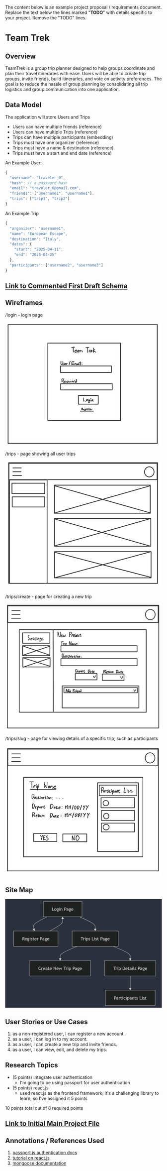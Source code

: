 The content below is an example project proposal / requirements document. Replace the text below the lines marked "__TODO__" with details specific to your project. Remove the "TODO" lines.


# Team Trek 

## Overview

TeamTrek is a group trip planner designed to help groups coordinate and plan their travel itineraries with ease. Users will be able to create trip groups, invite friends, build itineraries, and vote on activity preferences. The goal is to reduce the hassle of group planning by consolidating all trip logistics and group communication into one application.


## Data Model


The application will store Users and Trips

* Users can have multiple friends (reference)
* Users can have multiple Trips (reference)
* Trips can have multiple participants (embedding)
* Trips must have one organizer (reference)
* Trips must have a name & destination (reference)
* Trips must have a start and end date (reference)


An Example User:

```javascript
{
  "username": "traveler_0",
  "hash": // a password hash
  "email": "traveler_0@gmail.com",
  "friends": ["username1", "username1"], 
  "trips": ["trip1", "trip2"]
}

```

An Example Trip

```javascript
{
  "organizer": "username1",
  "name": "European Escape",
  "destination": "Italy",
  "dates": {
    "start": "2025-04-11",
    "end": "2025-04-25"
  },
  "participants": ["username2", "username3"]
}
```

## [Link to Commented First Draft Schema](db.mjs) 

## Wireframes

/login - login page

![login](documentation/Login.png)

/trips - page showing all user trips

![trips](documentation/Trip_List.png)

/trips/create - page for creating a new trip

![trips create](documentation/Create_Trip.png)

/trips/slug - page for viewing details of a specific trip, such as participants

![trips slug](documentation/Trip_Details.png)


## Site Map
![Site map](documentation/SiteMap.png)

## User Stories or Use Cases


1. as a non-registered user, I can register a new account.
2. as a user, I can log in to my account.
3. as a user, I can create a new trip and invite friends.
4. as a user, I can view, edit, and delete my trips.


## Research Topics


* (5 points) Integrate user authentication
    * I'm going to be using passport for user authentication
* (5 points) react.js
    * used react.js as the frontend framework; it's a challenging library to learn, so I've assigned it 5 points

10 points total out of 8 required points 

## [Link to Initial Main Project File](app.mjs) 

## Annotations / References Used

1. [passport.js authentication docs](https://www.passportjs.org/docs/) 
2. [tutorial on react.js](https://react.dev/learn) 
3. [mongoose documentation](https://mongoosejs.com/docs/guide.html)


